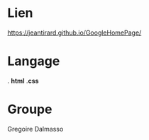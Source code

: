 
# Lien
https://jeantirard.github.io/GoogleHomePage/

# Langage
. **html** 
.**css**

# Groupe
Gregoire Dalmasso
